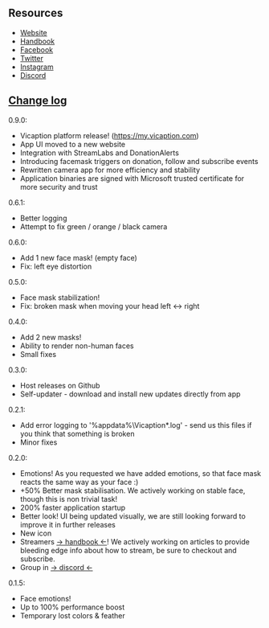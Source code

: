 ## Resources

- [Website](https://vicaption.com/?utm_source=github)
- [Handbook](https://vicaption.com/handbook)
- [Facebook](https://www.facebook.com/vicaption/)
- [Twitter](https://twitter.com/vicaption)
- [Instagram](https://www.instagram.com/vicaption/)
- [Discord](https://discordapp.com/invite/ZwMDNre)

## [Change log](https://headwayapp.co/vicaption-changelog)

0.9.0:
- Vicaption platform release! (https://my.vicaption.com)
- App UI moved to a new website
- Integration with StreamLabs and DonationAlerts
- Introducing facemask triggers on donation, follow and subscribe events
- Rewritten camera app for more efficiency and stability
- Application binaries are signed with Microsoft trusted certificate for more security and trust

0.6.1:
- Better logging
- Attempt to fix green / orange / black camera

0.6.0:
- Add 1 new face mask! (empty face)
- Fix: left eye distortion

0.5.0:
- Face mask stabilization!
- Fix: broken mask when moving your head left <-> right

0.4.0:
- Add 2 new masks!
- Ability to render non-human faces
- Small fixes

0.3.0:
- Host releases on Github
- Self-updater - download and install new updates directly from app

0.2.1:
- Add error logging to '%appdata%\Vicaption\*.log' - send us this files if you think that something is broken
- Minor fixes

0.2.0: 
- Emotions! As you requested we have added emotions, so that face mask reacts the same way as your face :)
- +50% Better mask stabilisation. We actively working on stable face, though this is non trivial task!
- 200% faster application startup
- Better look! UI being updated visually, we are still looking forward to improve it in further releases
- New icon
- Streamers [-> handbook <-](https://vicaption.com/handbook/?utm_source=github&utm_medium=0.2.0)! We actively working on articles to provide bleeding edge info about how to stream, be sure to checkout and subscribe.
- Group in [-> discord <-](https://discordapp.com/invite/ZwMDNre)

0.1.5:
- Face emotions!
- Up to 100% performance boost
- Temporary lost colors & feather
